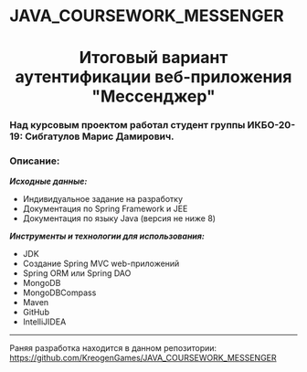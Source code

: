 # JAVA_COURSEWORK_MESSENGER

<h1 align ="center">Итоговый вариант аутентификации веб-приложения "Мессенджер"</h1>

### Над курсовым проектом работал студент группы ИКБО-20-19: Сибгатулов Марис Дамирович.

### Описание:

***Исходные данные:***

- Индивидуальное задание на разработку
- Документация по Spring Framework и JEE
- Документация по языку Java (версия не ниже 8)

***Инструменты и технологии для использования:***

- JDK
- Создание Spring MVC web-приложений
- Spring ORM или Spring DAO
- MongoDB
- MongoDBCompass
- Maven
- GitHub
- IntelliJIDEA

***

Раняя разработка находится в данном репозитории:
https://github.com/KreogenGames/JAVA_COURSEWORK_MESSENGER

